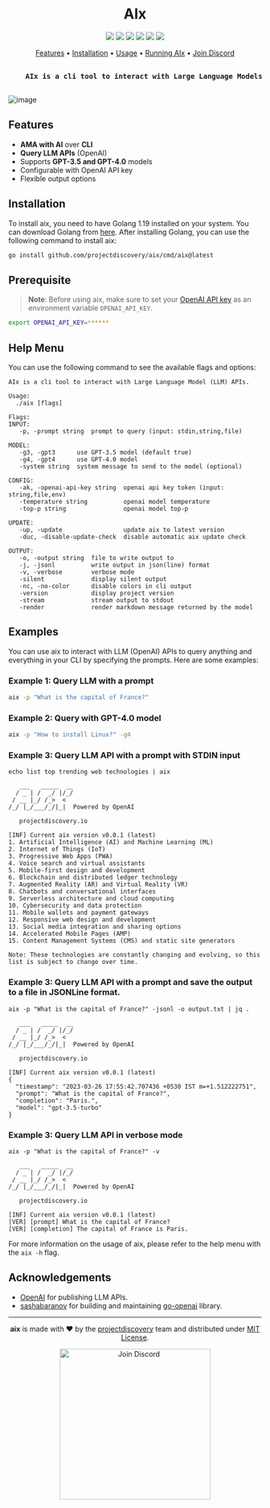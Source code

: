 <h1 align="center">
 AIx
<br>
</h1>


<p align="center">
<a href="https://opensource.org/licenses/MIT"><img src="https://img.shields.io/badge/license-MIT-_red.svg"></a>
<a href="https://goreportcard.com/badge/github.com/projectdiscovery/aix"><img src="https://goreportcard.com/badge/github.com/projectdiscovery/aix"></a>
<a href="https://pkg.go.dev/github.com/projectdiscovery/aix/pkg/aix"><img src="https://img.shields.io/badge/go-reference-blue"></a>
<a href="https://github.com/projectdiscovery/aix/releases"><img src="https://img.shields.io/github/release/projectdiscovery/aix"></a>
<a href="https://twitter.com/pdiscoveryio"><img src="https://img.shields.io/twitter/follow/pdiscoveryio.svg?logo=twitter"></a>
<a href="https://discord.gg/projectdiscovery"><img src="https://img.shields.io/discord/695645237418131507.svg?logo=discord"></a>
</p>

<p align="center">
  <a href="#features">Features</a> •
  <a href="#installation">Installation</a> •
  <a href="#help-menu">Usage</a> •
  <a href="#examples">Running AIx</a> •
  <a href="https://discord.gg/projectdiscovery">Join Discord</a>

</p>

<pre align="center">
<b>
	AIx is a cli tool to interact with Large Language Models (LLM) APIs.
</b>
</pre>

![image](https://user-images.githubusercontent.com/8293321/227775051-440d4ed5-f30e-4ec5-bf1d-10310840ab54.png)

## Features
- **AMA with AI** over **CLI**
- **Query LLM APIs** (OpenAI)
- Supports **GPT-3.5 and GPT-4.0** models
- Configurable with OpenAI API key
- Flexible output options

## Installation
To install aix, you need to have Golang 1.19 installed on your system. You can download Golang from [here](https://go.dev/doc/install). After installing Golang, you can use the following command to install aix:


```bash
go install github.com/projectdiscovery/aix/cmd/aix@latest
```

## Prerequisite

> **Note**: Before using aix, make sure to set your [OpenAI API key](https://platform.openai.com/account/api-keys) as an environment variable `OPENAI_API_KEY`.

```bash
export OPENAI_API_KEY=******
````

## Help Menu
You can use the following command to see the available flags and options:

```console
AIx is a cli tool to interact with Large Language Model (LLM) APIs.

Usage:
  ./aix [flags]

Flags:
INPUT:
   -p, -prompt string  prompt to query (input: stdin,string,file)

MODEL:
   -g3, -gpt3      use GPT-3.5 model (default true)
   -g4, -gpt4      use GPT-4.0 model
   -system string  system message to send to the model (optional)

CONFIG:
   -ak, -openai-api-key string  openai api key token (input: string,file,env)
   -temperature string          openai model temperature
   -top-p string                openai model top-p

UPDATE:
   -up, -update                 update aix to latest version
   -duc, -disable-update-check  disable automatic aix update check

OUTPUT:
   -o, -output string  file to write output to
   -j, -jsonl          write output in json(line) format
   -v, -verbose        verbose mode
   -silent             display silent output
   -nc, -no-color      disable colors in cli output
   -version            display project version
   -stream             stream output to stdout
   -render             render markdown message returned by the model
```

## Examples

You can use aix to interact with LLM (OpenAI) APIs to query anything and everything in your CLI by specifying the prompts. Here are some examples:

### Example 1: Query LLM with a prompt

```bash
aix -p "What is the capital of France?"
```

### Example 2: Query with GPT-4.0 model
```bash
aix -p "How to install Linux?" -g4
```

### Example 3: Query LLM API with a prompt with STDIN input

```console
echo list top trending web technologies | aix

   ___   _____  __
  / _ | /  _/ |/_/
 / __ |_/ /_>  < 
/_/ |_/___/_/|_|  Powered by OpenAI

   projectdiscovery.io		  

[INF] Current aix version v0.0.1 (latest)
1. Artificial Intelligence (AI) and Machine Learning (ML)
2. Internet of Things (IoT)
3. Progressive Web Apps (PWA)
4. Voice search and virtual assistants
5. Mobile-first design and development
6. Blockchain and distributed ledger technology
7. Augmented Reality (AR) and Virtual Reality (VR)
8. Chatbots and conversational interfaces
9. Serverless architecture and cloud computing
10. Cybersecurity and data protection
11. Mobile wallets and payment gateways
12. Responsive web design and development
13. Social media integration and sharing options
14. Accelerated Mobile Pages (AMP)
15. Content Management Systems (CMS) and static site generators

Note: These technologies are constantly changing and evolving, so this list is subject to change over time.
```

### Example 3: Query LLM API with a prompt and save the output to a file in JSONLine format.
```console
aix -p "What is the capital of France?" -jsonl -o output.txt | jq .

   ___   _____  __
  / _ | /  _/ |/_/
 / __ |_/ /_>  < 
/_/ |_/___/_/|_|  Powered by OpenAI

   projectdiscovery.io		  

[INF] Current aix version v0.0.1 (latest)
{
  "timestamp": "2023-03-26 17:55:42.707436 +0530 IST m=+1.512222751",
  "prompt": "What is the capital of France?",
  "completion": "Paris.",
  "model": "gpt-3.5-turbo"
}
```

### Example 3: Query LLM API in verbose mode
```console
aix -p "What is the capital of France?" -v

   ___   _____  __
  / _ | /  _/ |/_/
 / __ |_/ /_>  < 
/_/ |_/___/_/|_|  Powered by OpenAI

   projectdiscovery.io		  

[INF] Current aix version v0.0.1 (latest)
[VER] [prompt] What is the capital of France?
[VER] [completion] The capital of France is Paris.
```

For more information on the usage of aix, please refer to the help menu with the `aix -h` flag.

## Acknowledgements

- [OpenAI](https://platform.openai.com/docs/introduction) for publishing LLM APIs.
- [sashabaranov](https://github.com/sashabaranov) for building and maintaining [go-openai](https://github.com/sashabaranov/go-openai) library.

--------

<div align="center">

**aix** is made with ❤️ by the [projectdiscovery](https://projectdiscovery.io) team and distributed under [MIT License](LICENSE.md).


<a href="https://discord.gg/projectdiscovery"><img src="https://raw.githubusercontent.com/projectdiscovery/nuclei-burp-plugin/main/static/join-discord.png" width="300" alt="Join Discord"></a>

</div>

